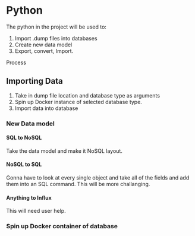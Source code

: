 # Python

The python in the project will be used to:

1. Import .dump files into databases
2. Create new data model
3. Export, convert, Import.


Process

## Importing Data

1. Take in dump file location and database type as arguments
2. Spin up Docker instance of selected database type.
3. Import data into database

### New Data model

#### SQL to NoSQL

Take the data model and make it NoSQL layout.

#### NoSQL to SQL

Gonna have to look at every single object and take all of the fields and add them into an SQL command. This will be more challanging.

#### Anything to Influx

This will need user help.

### Spin up Docker container of database

